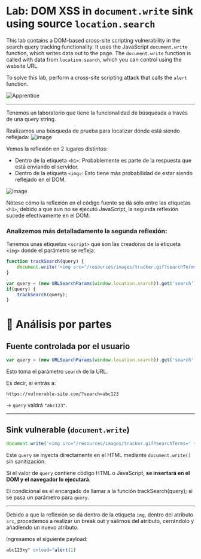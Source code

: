 # Lab: DOM XSS in `document.write` sink using source `location.search`

This lab contains a DOM-based cross-site scripting vulnerability in the search query tracking functionality. It uses the JavaScript `document.write` function, which writes data out to the page. The `document.write` function is called with data from `location.search`, which you can control using the website URL.

To solve this lab, perform a cross-site scripting attack that calls the `alert` function.  


![Apprentice](https://img.shields.io/badge/Aprentice-%2300a86b?style=for-the-badge&logo=portainer&logoColor=white)


---

Tenemos un laboratorio que tiene la funcionalidad de búsqueada a través de una query string.

Realizamos una búsqueda de prueba para localizar dónde está siendo reflejada:
![image](https://github.com/user-attachments/assets/5bf2b581-28fb-4085-b442-5ecd54d99164)

Vemos la reflexión en 2 lugares distintos:
- Dentro de la etiqueta `<h1>`: Probablemente es parte de la respuesta que está enviando el servidor.
- Dentro de la etiqueta `<img>`: Esto tiene más probabilidad de estar siendo reflejado en el DOM.

![image](https://github.com/user-attachments/assets/1b4e2c5e-38b7-4fe6-8968-d4df4815302f)

Nótese cómo la reflexión en el código fuente se dá sólo entre las etiquetas `<h1>`, debido a que aun no se ejecutó JavaScript, la segunda reflexión sucede efectivamente en el DOM.


### Analizemos más detalladamente la segunda reflexión:

Tenemos unas etiquetas `<script>` que son las creadoras de la etiqueta `<img>` donde el parámetro se refleja:
```js
function trackSearch(query) {
    document.write('<img src="/resources/images/tracker.gif?searchTerms=' + query + '">');
}

var query = (new URLSearchParams(window.location.search)).get('search');
if(query) {
    trackSearch(query);
}
```
# 🧠 Análisis por partes

## Fuente controlada por el usuario

```javascript
var query = (new URLSearchParams(window.location.search)).get('search');
```

Esto toma el parámetro `search` de la URL.

Es decir, si entrás a:

```
https://vulnerable-site.com/?search=abc123
```

→ `query` valdrá `"abc123"`.

---

## Sink vulnerable (`document.write`)

```javascript
document.write('<img src="/resources/images/tracker.gif?searchTerms=' + query + '">');
```

Este `query` se inyecta directamente en el HTML mediante `document.write()` sin sanitización.

Si el valor de `query` contiene código HTML o JavaScript, **se insertará en el DOM y el navegador lo ejecutará**.


El condicional es el encargado de llamar a la función trackSearch(query); si se pasa un parámetro para `query`.  

---

Debido a que la reflexión se dá dentro de la etiqueta `img`, dentro del atributo `src`, procedemos a realizar un break out y salirnos del atributo, cerrándolo y añadiendo un nuevo atributo.

Ingresamos el siguiente payload:

```js
abc123xy" onload="alert(1)
```




